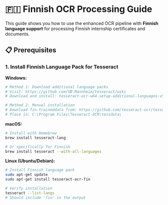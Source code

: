 # 🇫🇮 Finnish OCR Processing Guide

This guide shows you how to use the enhanced OCR pipeline with **Finnish language support** for processing Finnish internship certificates and documents.

## 📋 Prerequisites

### 1. Install Finnish Language Pack for Tesseract

**Windows:**
```powershell
# Method 1: Download additional language packs
# Visit: https://github.com/UB-Mannheim/tesseract/wiki
# Download and install: tesseract-ocr-w64-setup-additional-languages-v5.3.0.exe

# Method 2: Manual installation
# Download fin.traineddata from: https://github.com/tesseract-ocr/tessdata
# Place in: C:\Program Files\Tesseract-OCR\tessdata\
```

**macOS:**
```bash
# Install with Homebrew
brew install tesseract-lang

# Or specifically for Finnish
brew install tesseract --with-all-languages
```

**Linux (Ubuntu/Debian):**
```bash
# Install Finnish language pack
sudo apt-get update
sudo apt-get install tesseract-ocr-fin

# Verify installation
tesseract --list-langs
# Should include 'fin' in the output
```

